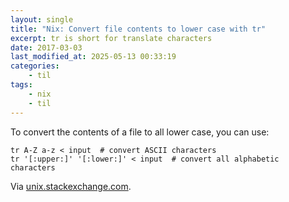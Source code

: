 ```yaml
---
layout: single
title: "Nix: Convert file contents to lower case with tr"
excerpt: tr is short for translate characters
date: 2017-03-03
last_modified_at: 2025-05-13 00:33:19
categories:
    - til
tags:
    - nix
    - til
---
```


To convert the contents of a file to all lower case, you can use:

```shell
tr A-Z a-z < input  # convert ASCII characters
tr '[:upper:]' '[:lower:]' < input  # convert all alphabetic characters
```

Via [unix.stackexchange.com](https://unix.stackexchange.com/a/171604).
